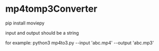 # mp4tomp3Converter
pip install moviepy

input and output should be a string 

for example: python3 mp4to3.py --input 'abc.mp4' --output 'abc.mp3'

